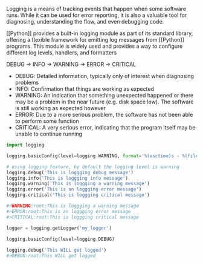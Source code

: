Logging is a means of tracking events that happen when some software runs. While it can be used for error reporting, it is also a valuable tool for diagnosing, understanding the flow, and even debugging code.

[[Python]] provides a built-in logging module as part of its standard library, offering a flexible framework for emitting log messages from [[Python]] programs. This module is widely used and provides a way to configure different log levels, handlers, and formatters

DEBUG $\to$ INFO $\to$ WARNING $\to$ ERROR $\to$ CRITICAL

- DEBUG: Detailed information, typically only of interest when diagnosing problems
- INFO: Confirmation that things are working as expected
- WARNING: An indication that something unexpected happened or there may be a problem in the near future (e.g. disk space low). The software is still working as expected however
- ERROR: Due to a more serious problem, the software has not been able to perform some function
- CRITICAL: A very serious error, indicating that the program itself may be unable to continue running

```python
import logging

logging.basicConfig(level=logging.WARNING, format='%(asctime)s - %(filename)s[line:%(lineno)d] - %(levelname)s: %(message)s')

# using logging feature, by default the logging level is warning
logging.debug('This is loggging debug message')
logging.info('This is loggging info message')
logging.warning('This is loggging a warning message')
logging.error('This is an loggging error message')
logging.critical('This is loggging critical message')

#>WARNING:root:This is loggging a warning message
#>ERROR:root:This is an loggging error message
#>CRITICAL:root:This is loggging critical message

logger = logging.getLogger('my_logger')
  
logging.basicConfig(level=logging.DEBUG)

logging.debug('This WILL get logged')
#>DEBUG:root:This WILL get logged
```